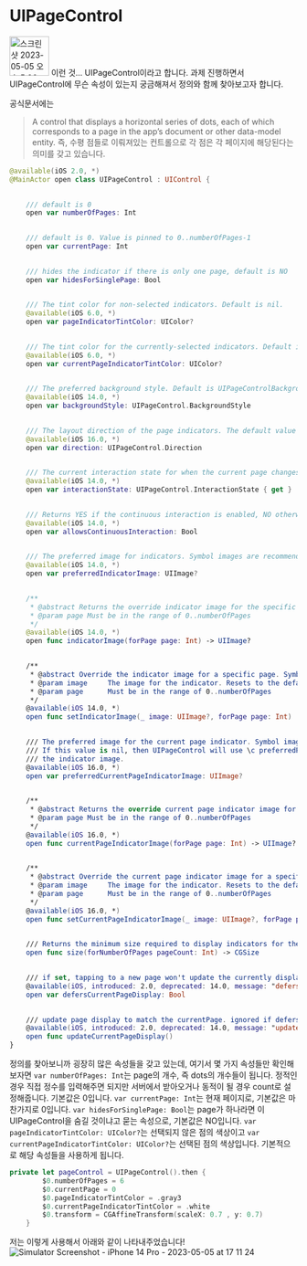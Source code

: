 # UIPageControl
<img width="69" alt="스크린샷 2023-05-05 오후 5 00 48" src="https://user-images.githubusercontent.com/109775321/236405832-c0c0dbcb-23c2-40d5-bb6a-866a0c3aa72f.png">
이런 것... UIPageControl이라고 합니다. 과제 진행하면서 UIPageControl에 무슨 속성이 있는지 궁금해져서 정의와 함께 찾아보고자 합니다.

공식문서에는 
> A control that displays a horizontal series of dots, each of which corresponds to a page in the app’s document or other data-model entity.
즉, 수평 점들로 이뤄져있는 컨트롤으로 각 점은 각 페이지에 해당된다는 의미를 갖고 있습니다.

```swift
@available(iOS 2.0, *)
@MainActor open class UIPageControl : UIControl {

    
    /// default is 0
    open var numberOfPages: Int

    
    /// default is 0. Value is pinned to 0..numberOfPages-1
    open var currentPage: Int

    
    /// hides the indicator if there is only one page, default is NO
    open var hidesForSinglePage: Bool

    
    /// The tint color for non-selected indicators. Default is nil.
    @available(iOS 6.0, *)
    open var pageIndicatorTintColor: UIColor?

    
    /// The tint color for the currently-selected indicators. Default is nil.
    @available(iOS 6.0, *)
    open var currentPageIndicatorTintColor: UIColor?

    
    /// The preferred background style. Default is UIPageControlBackgroundStyleAutomatic on iOS, and UIPageControlBackgroundStyleProminent on tvOS.
    @available(iOS 14.0, *)
    open var backgroundStyle: UIPageControl.BackgroundStyle

    
    /// The layout direction of the page indicators. The default value is \c UIPageControlDirectionNatural.
    @available(iOS 16.0, *)
    open var direction: UIPageControl.Direction

    
    /// The current interaction state for when the current page changes. Default is UIPageControlInteractionStateNone
    @available(iOS 14.0, *)
    open var interactionState: UIPageControl.InteractionState { get }

    
    /// Returns YES if the continuous interaction is enabled, NO otherwise. Default is YES.
    @available(iOS 14.0, *)
    open var allowsContinuousInteraction: Bool

    
    /// The preferred image for indicators. Symbol images are recommended. Default is nil.
    @available(iOS 14.0, *)
    open var preferredIndicatorImage: UIImage?

    
    /**
     * @abstract Returns the override indicator image for the specific page, nil if no override image was set.
     * @param page Must be in the range of 0..numberOfPages
     */
    @available(iOS 14.0, *)
    open func indicatorImage(forPage page: Int) -> UIImage?

    
    /**
     * @abstract Override the indicator image for a specific page. Symbol images are recommended.
     * @param image     The image for the indicator. Resets to the default if image is nil.
     * @param page      Must be in the range of 0..numberOfPages
     */
    @available(iOS 14.0, *)
    open func setIndicatorImage(_ image: UIImage?, forPage page: Int)

    
    /// The preferred image for the current page indicator. Symbol images are recommended. Default is nil.
    /// If this value is nil, then UIPageControl will use \c preferredPageIndicatorImage (or its per-page variant) as
    /// the indicator image.
    @available(iOS 16.0, *)
    open var preferredCurrentPageIndicatorImage: UIImage?

    
    /**
     * @abstract Returns the override current page indicator image for the specific page, nil if no override image was set.
     * @param page Must be in the range of 0..numberOfPages
     */
    @available(iOS 16.0, *)
    open func currentPageIndicatorImage(forPage page: Int) -> UIImage?

    
    /**
     * @abstract Override the current page indicator image for a specific page. Symbol images are recommended.
     * @param image     The image for the indicator. Resets to the default if image is nil.
     * @param page      Must be in the range of 0..numberOfPages
     */
    @available(iOS 16.0, *)
    open func setCurrentPageIndicatorImage(_ image: UIImage?, forPage page: Int)

    
    /// Returns the minimum size required to display indicators for the given page count. Can be used to size the control if the page count could change.
    open func size(forNumberOfPages pageCount: Int) -> CGSize

    
    /// if set, tapping to a new page won't update the currently displayed page until -updateCurrentPageDisplay is called. default is NO
    @available(iOS, introduced: 2.0, deprecated: 14.0, message: "defersCurrentPageDisplay no longer does anything reasonable with the new interaction mode.")
    open var defersCurrentPageDisplay: Bool

    
    /// update page display to match the currentPage. ignored if defersCurrentPageDisplay is NO. setting the page value directly will update immediately
    @available(iOS, introduced: 2.0, deprecated: 14.0, message: "updateCurrentPageDisplay no longer does anything reasonable with the new interaction mode.")
    open func updateCurrentPageDisplay()
}
```
정의를 찾아보니까 굉장히 많은 속성들을 갖고 있는데, 여기서 몇 가지 속성들만 확인해보자면
`var numberOfPages: Int`는 page의 개수, 즉 dots의 개수들이 됩니다. 정적인 경우 직접 정수를 입력해주면 되지만 서버에서 받아오거나 동적이 될 경우 count로 설정해줍니다. 기본값은 0입니다.
`var currentPage: Int`는 현재 페이지로, 기본값은 마찬가지로 0입니다.
`var hidesForSinglePage: Bool`는 page가 하나라면 이 UIPageControl을 숨길 것이냐고 묻는 속성으로, 기본값은 NO입니다.
`var pageIndicatorTintColor: UIColor?`는 선택되지 않은 점의 색상이고
`var currentPageIndicatorTintColor: UIColor?`는 선택된 점의 색상입니다.
기본적으로 해당 속성들을 사용하게 됩니다.

```swift
private let pageControl = UIPageControl().then {
        $0.numberOfPages = 6
        $0.currentPage = 0
        $0.pageIndicatorTintColor = .gray3
        $0.currentPageIndicatorTintColor = .white
        $0.transform = CGAffineTransform(scaleX: 0.7 , y: 0.7)
    }
```
저는 이렇게 사용해서 아래와 같이 나타내주었습니다!
![Simulator Screenshot - iPhone 14 Pro - 2023-05-05 at 17 11 24](https://user-images.githubusercontent.com/109775321/236407935-d59c27be-a760-4b25-98aa-0a5c0a6ea2f4.png)
